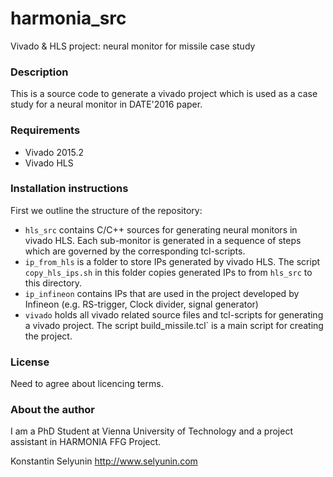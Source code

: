 harmonia_src
=============

Vivado & HLS project: neural monitor for missile case study 

### Description

This is a source code to generate a vivado project which is
used as a case study for a neural monitor in DATE'2016 paper.

### Requirements

* Vivado 2015.2
* Vivado HLS 

### Installation instructions

First we outline the structure of the repository:
* `hls_src` contains C/C++ sources for generating neural monitors 
   in vivado HLS. Each sub-monitor is generated in a sequence
   of steps which are governed by the corresponding tcl-scripts.
*  `ip_from_hls` is a folder to store IPs generated by vivado HLS.
   The script `copy_hls_ips.sh` in this folder copies generated IPs to 
   from `hls_src` to this directory.
* `ip_infineon` contains IPs that are used in the project developed by
   Infineon (e.g. RS-trigger, Clock divider, signal generator)
* `vivado` holds all vivado related source files and tcl-scripts for
   generating a vivado project. The script 	build_missile.tcl` is a
   main script for creating the project.


### License

Need to agree about licencing terms.

### About the author

I am a PhD Student at Vienna University of Technology and 
a project assistant in HARMONIA FFG Project.

Konstantin Selyunin
http://www.selyunin.com
